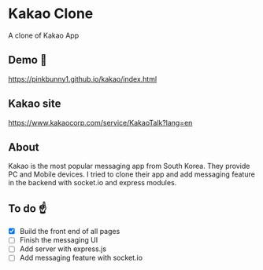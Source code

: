 # Kakao Clone
A clone of Kakao App


## Demo :cake:
https://pinkbunny1.github.io/kakao/index.html


## Kakao site
https://www.kakaocorp.com/service/KakaoTalk?lang=en


## About
Kakao is the most popular messaging app from South Korea.
They provide PC and Mobile devices. I tried to clone their app and add messaging feature in the backend with socket.io and express modules.


## To do :point_up:
- [x] Build the front end of all pages
- [ ] Finish the messaging UI
- [ ] Add server with express.js
- [ ] Add messaging feature with socket.io
